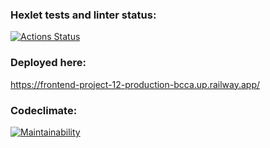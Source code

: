 ### Hexlet tests and linter status:
[![Actions Status](https://github.com/IvanZezyukin/frontend-project-12/workflows/hexlet-check/badge.svg)](https://github.com/IvanZezyukin/frontend-project-12/actions)

### Deployed here:
https://frontend-project-12-production-bcca.up.railway.app/

### Codeclimate:
[![Maintainability](https://api.codeclimate.com/v1/badges/f2ca7f9bfd4332f82937/maintainability)](https://codeclimate.com/github/IvanZezyukin/frontend-project-12/maintainability)
